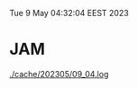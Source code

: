Tue  9 May 04:32:04 EEST 2023
# JAM
<a href='./cache/202305/09_04.log'>./cache/202305/09_04.log</a>

